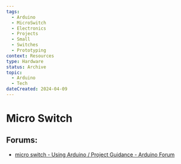 ```yaml
---
tags:
  - Arduino
  - MicroSwitch
  - Electronics
  - Projects
  - Small
  - Switches
  - Prototyping
context: Resources
type: Hardware
status: Archive
topic:
  - Arduino
  - Tech
dateCreated: 2024-04-09
---
```

# Micro Switch
## Forums:
- [micro switch - Using Arduino / Project Guidance - Arduino Forum](https://forum.arduino.cc/t/micro-switch/173883/5)